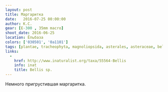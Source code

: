 ```yaml
---
layout: post
title: Маргаритка
date:   2016-07-25 00:00:00
author: К.С.
gear: [E-300 , 35mm macro]
shoot_date: 2016-06-25
location: Ёльбаза
colors: ['030501', '0a1101']
tags: [plantae, tracheophyta, magnoliopsida, asterales, asteraceae, bellis]
links:
  -
    href: http://www.inaturalist.org/taxa/55564-Bellis
    info: inat
    title: Bellis sp.
---
```


Немного пригрустившая маргаритка.
